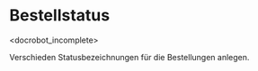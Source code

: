# Bestellstatus

<docrobot_incomplete>

Verschieden Statusbezeichnungen für die Bestellungen anlegen.